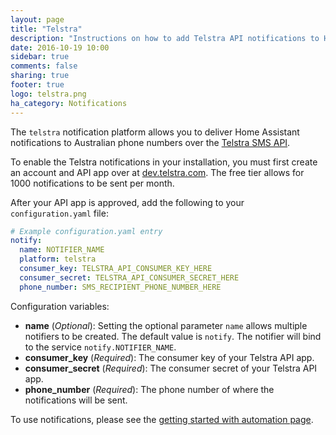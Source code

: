 ```yaml
---
layout: page
title: "Telstra"
description: "Instructions on how to add Telstra API notifications to Home Assistant."
date: 2016-10-19 10:00
sidebar: true
comments: false
sharing: true
footer: true
logo: telstra.png
ha_category: Notifications
---
```



The `telstra` notification platform allows you to deliver Home Assistant notifications to Australian phone numbers over the [Telstra SMS API](https://dev.telstra.com/content/sms-api-0).

To enable the Telstra notifications in your installation, you must first create an account and API app over at [dev.telstra.com](https://dev.telstra.com/). The free tier allows for 1000 notifications to be sent per month.

After your API app is approved, add the following to your `configuration.yaml` file:

```yaml
# Example configuration.yaml entry
notify:
  name: NOTIFIER_NAME
  platform: telstra
  consumer_key: TELSTRA_API_CONSUMER_KEY_HERE
  consumer_secret: TELSTRA_API_CONSUMER_SECRET_HERE
  phone_number: SMS_RECIPIENT_PHONE_NUMBER_HERE
```

Configuration variables:

- **name** (*Optional*): Setting the optional parameter `name` allows multiple notifiers to be created. The default value is `notify`. The notifier will bind to the service `notify.NOTIFIER_NAME`.
- **consumer_key** (*Required*): The consumer key of your Telstra API app.
- **consumer_secret** (*Required*): The consumer secret of your Telstra API app.
- **phone_number** (*Required*): The phone number of where the notifications will be sent.

To use notifications, please see the [getting started with automation page](/getting-started/automation/).
